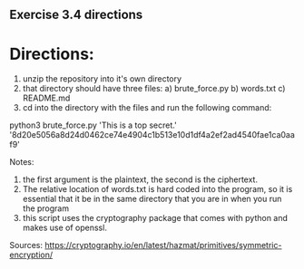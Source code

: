 ## Exercise 3.4 directions
# Directions:

1) unzip the repository into it's own directory
2) that directory should have three files:
    a) brute_force.py
    b) words.txt
    c) README.md
3) cd into the directory with the files and run the following command:

python3 brute_force.py 'This is a top secret.' '8d20e5056a8d24d0462ce74e4904c1b513e10d1df4a2ef2ad4540fae1ca0aaf9'

Notes: 
1) the first argument is the plaintext, the second is the ciphertext. 
2) The relative location of words.txt is hard coded into the program, so it is essential that it be in the same directory that you are in when you run the program
3) this script uses the cryptography package that comes with python and makes use of openssl.


Sources:
https://cryptography.io/en/latest/hazmat/primitives/symmetric-encryption/